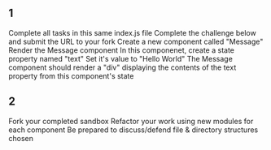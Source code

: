 ## 1

Complete all tasks in this same index.js file
Complete the challenge below and submit the URL to your fork
Create a new component called "Message"
Render the Message component
In this componenet, create a state property named "text"
Set it's value to "Hello World"
The Message component should render a "div" displaying the contents of the text property from this component's state

## 2

Fork your completed sandbox
Refactor your work using new modules for each component
Be prepared to discuss/defend file & directory structures chosen
